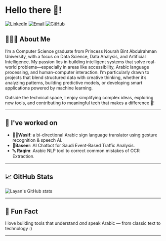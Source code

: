 <!-- Layan's README.md -->

# Hello there 👋!

[![LinkedIn](https://img.shields.io/badge/LinkedIn-blue?logo=linkedin&logoColor=white&style=for-the-badge)](http://www.linkedin.com/in/layan-almegbil)
[![Email](https://img.shields.io/badge/Email-Contact%20Me-red?logo=gmail&logoColor=white&style=for-the-badge)](mailto:almegbil.layan@gmail.com)
[![GitHub](https://img.shields.io/github/followers/yourusername?label=Follow&style=social)](https://github.com/LayanAlmegbil)

## 👩🏻‍💻 About Me

I’m a Computer Science graduate from Princess Nourah Bint Abdulrahman University, with a focus on Data Science, Data Analysis, and Artificial Intelligence. 
My passion lies in building intelligent systems that solve real-world problems—especially in areas like accessibility, Arabic language processing, and human-computer interaction.
I’m particularly drawn to projects that blend structured data with creative thinking, whether it’s analyzing patterns, building predictive models, or developing smart applications powered by machine learning.

Outside the technical space, I enjoy simplifying complex ideas, exploring new tools, and contributing to meaningful tech that makes a difference 🧠!

---

## 🚧 I've worked on

- 🦻🏻**Wasif**: a bi-directional Arabic sign language translator using gesture recognition & speech AI.
- 🚦**Baseer**: AI Chatbot for Saudi Event-Based Traffic Analysis.
- 🔤 **Raqim**: Arabic NLP tool to correct common mistakes of OCR Extraction.

---

## 📈 GitHub Stats

![Layan's GitHub stats](https://github-readme-stats.vercel.app/api?username=yourusername&show_icons=true&theme=tokyonight)

---

## 🌱 Fun Fact

I love building tools that understand *and* speak Arabic — from classic text to technology :)

---

